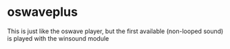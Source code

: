 # oswaveplus
This is just like the oswave player, but the first available (non-looped sound) is played with the winsound module
